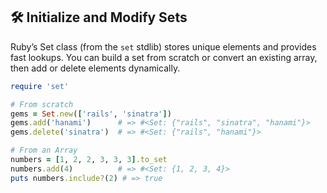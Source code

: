 ## 🛠️ Initialize and Modify Sets

Ruby’s Set class (from the `set` stdlib) stores unique elements and provides fast lookups. You can build a set from scratch or convert an existing array, then add or delete elements dynamically.

```ruby
require 'set'

# From scratch
gems = Set.new(['rails', 'sinatra'])
gems.add('hanami')      # => #<Set: {"rails", "sinatra", "hanami"}>
gems.delete('sinatra')  # => #<Set: {"rails", "hanami"}>

# From an Array
numbers = [1, 2, 2, 3, 3, 3].to_set
numbers.add(4)          # => #<Set: {1, 2, 3, 4}>
puts numbers.include?(2) # => true
```